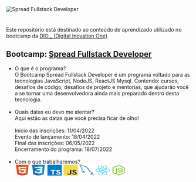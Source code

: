  <img align="center" alt="Spread Fullstack Developer" height="800" width="1000"
  src="https://hermes.digitalinnovation.one/files/assets/1832e0d0-a8bf-499e-854f-6713e1f3602c.png">
#
Este repositório está destinado ao conteúdo de aprendizado utilizado no bootcamp da [DIO._ (Digital Inovation One)](https://www.dio.me/)
## Bootcamp: [Spread Fullstack Developer](https://www.dio.me/bootcamp/spread-fullstack-developer)
* O que é o programa?</br>
O Bootcamp Spread Fullstack Developer é um programa voltado para as tecnologias JavaScript, NodeJS, ReactJS Mysql. Contendo: cursos, desafios de código, desafios de projeto e mentorias, que ajudarão você a se tornar uma desenvolvedora ainda mais preparado dentro desta tecnologia.</br></br>
* Quais datas eu devo me atentar?</br>
Aqui estão as datas que você precisa ficar de olho!</br></br>
Início das inscrições: 11/04/2022</br>
Evento de lançamento: 18/04/2022</br>
Final das inscrições: 06/05/2022</br>
Encerramento do programa: 18/07/2022</br></br>
* Com o que trabalharemos?</br>
  <img align="center" alt="luucasorfer-HTML5" height="30" width="40" 
  src="https://raw.githubusercontent.com/devicons/devicon/master/icons/html5/html5-original.svg">
  <img align="center" alt="luucasorfer-CSS3" height="30" width="40" 
  src="https://raw.githubusercontent.com/devicons/devicon/master/icons/css3/css3-original.svg">
  <img align="center" alt="luucasorfer-Ts" height="30" width="40" 
  src="https://raw.githubusercontent.com/devicons/devicon/master/icons/typescript/typescript-original.svg">
  <img align="center" alt="luucasorfer-Js" height="30" width="40" 
  src="https://raw.githubusercontent.com/devicons/devicon/master/icons/javascript/javascript-original.svg">
  <img align="center" alt="luucasorfer-mysql" height="30" width="40" 
  src="https://raw.githubusercontent.com/devicons/devicon/master/icons/mysql/mysql-original.svg">
  <img align="center" alt="luucasorfer-react" height="30" width="40" 
  src="https://raw.githubusercontent.com/devicons/devicon/master/icons/react/react-original.svg">
  <img align="center" alt="luucasorfer-nodejs" height="30" width="40" 
  src="https://raw.githubusercontent.com/devicons/devicon/master/icons/nodejs/nodejs-original.svg">
